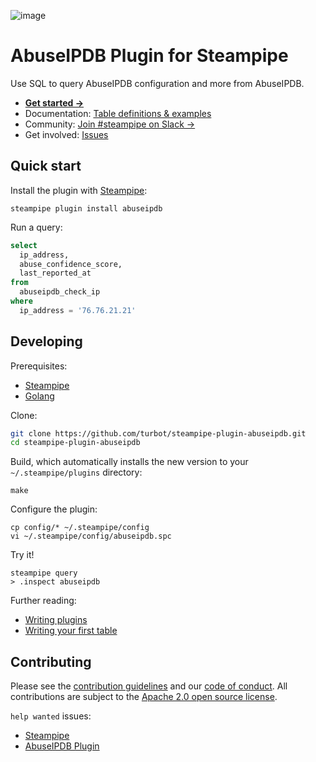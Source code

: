 ![image](https://hub.steampipe.io/images/plugins/turbot/abuseipdb-social-graphic.png)

# AbuseIPDB Plugin for Steampipe

Use SQL to query AbuseIPDB configuration and more from AbuseIPDB.

- **[Get started →](https://hub.steampipe.io/plugins/turbot/abuseipdb)**
- Documentation: [Table definitions & examples](https://hub.steampipe.io/plugins/turbot/abuseipdb/tables)
- Community: [Join #steampipe on Slack →](https://turbot.com/community/join)
- Get involved: [Issues](https://github.com/turbot/steampipe-plugin-abuseipdb/issues)

## Quick start

Install the plugin with [Steampipe](https://steampipe.io):

```shell
steampipe plugin install abuseipdb
```

Run a query:

```sql
select
  ip_address,
  abuse_confidence_score,
  last_reported_at
from
  abuseipdb_check_ip
where
  ip_address = '76.76.21.21'
```

## Developing

Prerequisites:

- [Steampipe](https://steampipe.io/downloads)
- [Golang](https://golang.org/doc/install)

Clone:

```sh
git clone https://github.com/turbot/steampipe-plugin-abuseipdb.git
cd steampipe-plugin-abuseipdb
```

Build, which automatically installs the new version to your `~/.steampipe/plugins` directory:

```
make
```

Configure the plugin:

```
cp config/* ~/.steampipe/config
vi ~/.steampipe/config/abuseipdb.spc
```

Try it!

```
steampipe query
> .inspect abuseipdb
```

Further reading:

- [Writing plugins](https://steampipe.io/docs/develop/writing-plugins)
- [Writing your first table](https://steampipe.io/docs/develop/writing-your-first-table)

## Contributing

Please see the [contribution guidelines](https://github.com/turbot/steampipe/blob/main/CONTRIBUTING.md) and our [code of conduct](https://github.com/turbot/steampipe/blob/main/CODE_OF_CONDUCT.md). All contributions are subject to the [Apache 2.0 open source license](https://github.com/turbot/steampipe-plugin-abuseipdb/blob/main/LICENSE).

`help wanted` issues:

- [Steampipe](https://github.com/turbot/steampipe/labels/help%20wanted)
- [AbuseIPDB Plugin](https://github.com/turbot/steampipe-plugin-abuseipdb/labels/help%20wanted)
